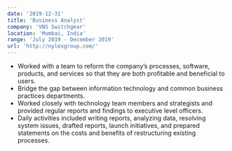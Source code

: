 ```yaml
---
date: '2019-12-31'
title: 'Business Analyst'
company: 'VNS Switchgear'
location: 'Mumbai, India'
range: 'July 2019 - December 2019'
url: 'http://nylexgroup.com/'
---
```


- Worked with a team to reform the company’s processes, software, products, and services so that they are both profitable and beneficial to users.
- Bridge the gap between information technology and common business practices departments.
- Worked closely with technology team members and strategists and provided regular reports and findings to executive level officers.
- Daily activities included writing reports, analyzing data, resolving system issues, drafted reports, launch initiatives, and prepared statements on the costs and benefits of restructuring existing processes.
